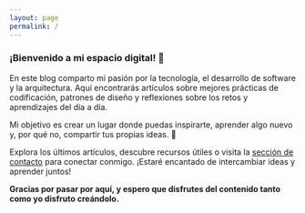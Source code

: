 ```yaml
---
layout: page
permalink: /
---
```


### ¡Bienvenido a mi espacio digital! 👋

En este blog comparto mi pasión por la tecnología, el desarrollo de software y la arquitectura. 
Aquí encontrarás artículos sobre mejores prácticas de codificación, patrones de diseño y reflexiones sobre los retos y aprendizajes del día a día.

Mi objetivo es crear un lugar donde puedas inspirarte, aprender algo nuevo y, por qué no, compartir tus propias ideas. 
🚀

Explora los últimos artículos, descubre recursos útiles o visita la [sección de contacto](/blog/contact/) para conectar conmigo. 
¡Estaré encantado de intercambiar ideas y aprender juntos!

**Gracias por pasar por aquí, y espero que disfrutes del contenido tanto como yo disfruto creándolo.**


